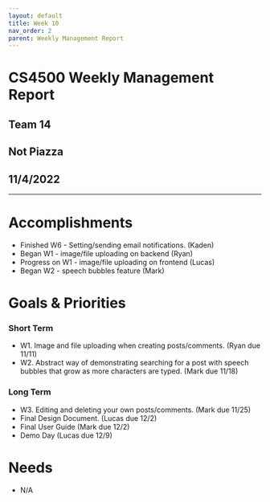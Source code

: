 ```yaml
---
layout: default
title: Week 10
nav_order: 2
parent: Weekly Management Report
---
```

# CS4500 Weekly Management Report 
## Team 14
## Not Piazza
## 11/4/2022
***

# Accomplishments
- Finished W6 - Setting/sending email notifications. (Kaden)
- Began W1 - image/file uploading on backend (Ryan)
- Progress on W1 - image/file uploading on frontend (Lucas)
- Began W2 - speech bubbles feature (Mark)

# Goals & Priorities
### Short Term
- W1. Image and file uploading when creating posts/comments. (Ryan due 11/11)
- W2. Abstract way of demonstrating searching for a post with speech bubbles that grow as more characters are typed. (Mark due 11/18)

### Long Term
- W3. Editing and deleting your own posts/comments. (Mark due 11/25)
- Final Design Document. (Lucas due 12/2)
- Final User Guide (Mark due 12/2) 
- Demo Day (Lucas due 12/9)

# Needs
- N/A